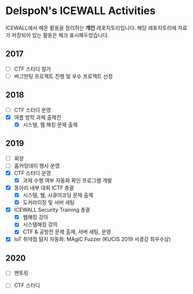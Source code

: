 # DelspoN's ICEWALL Activities

ICEWALL에서 해온 활동을 정리하는 **개인** 레포지토리입니다. 해당 레포지토리에 자료가 저장되어 있는 활동은 체크 표시해두었습니다.

## 2017

- [ ] CTF 스터디 참가
- [ ] 버그헌팅 프로젝트 진행 및 우수 프로젝트 선정

## 2018

- [ ] CTF 스터디 운영
- [x] 여름 방학 과제 출제진
  - [x] 시스템, 웹 해킹 문제 출제

## 2019

- [ ] 회장
- [ ] 홈커밍데이 행사 운영
- [x] CTF 스터디 운영
  - [x] 과제 수행 여부 자동화 확인 프로그램 개발
- [x] 동아리 내부 대회 ICTF 총괄
  - [x] 시스템, 웹, 시큐어코딩 문제 출제
  - [x] 도커라이징 및 서버 세팅
- [x] ICEWALL Security Training 총괄
  - [x] 웹해킹 강의
  - [x] 시스템해킹 강의
  - [x] CTF & 공방전 문제 출제, 서버 세팅, 운영
- [x] IoT 취약점 탐지 자동화: MAgiC Fuzzer (KUCIS 2019 서경강 최우수상)

## 2020

- [ ] 멘토링
- [ ] CTF 스터디


